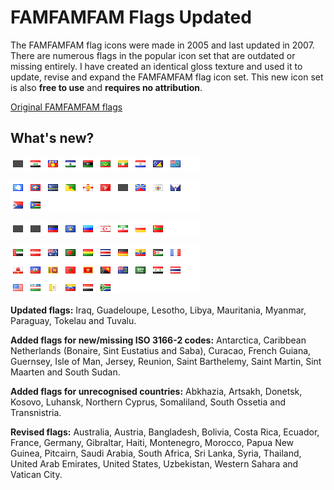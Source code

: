 # FAMFAMFAM Flags Updated

The FAMFAMFAM flag icons were made in 2005 and last updated in 2007. There are numerous flags in the popular icon set that are outdated or missing entirely. I have created an identical gloss texture and used it to update, revise and expand the FAMFAMFAM flag icon set. This new icon set is also **free to use** and **requires no attribution**.

[Original FAMFAMFAM flags](http://famfamfam.com/lab/icons/flags/)

## What's new?

![Updated](https://github.com/shoal3/famfamfam-flags-updated/blob/main/images/updated.png?raw=true)

![Missing ISO](https://github.com/shoal3/famfamfam-flags-updated/blob/main/images/missing_iso.png?raw=true)

![Unrecognised](https://github.com/shoal3/famfamfam-flags-updated/blob/main/images/unrecognised.png?raw=true)

![Revised](https://github.com/shoal3/famfamfam-flags-updated/blob/main/images/revised.png?raw=true)

**Updated flags:** Iraq, Guadeloupe, Lesotho, Libya, Mauritania, Myanmar, Paraguay, Tokelau and Tuvalu.</sub>

**Added flags for new/missing ISO 3166-2 codes:** Antarctica, Caribbean Netherlands (Bonaire, Sint Eustatius and Saba), Curacao, French Guiana, Guernsey, Isle of Man, Jersey, Reunion, Saint Barthelemy, Saint Martin, Sint Maarten and South Sudan.

**Added flags for unrecognised countries:** Abkhazia, Artsakh, Donetsk, Kosovo, Luhansk, Northern Cyprus, Somaliland, South Ossetia and Transnistria.

**Revised flags:** Australia, Austria, Bangladesh, Bolivia, Costa Rica, Ecuador, France, Germany, Gibraltar, Haiti, Montenegro, Morocco, Papua New Guinea, Pitcairn, Saudi Arabia, South Africa, Sri Lanka, Syria, Thailand, United Arab Emirates, United States, Uzbekistan, Western Sahara and Vatican City.

